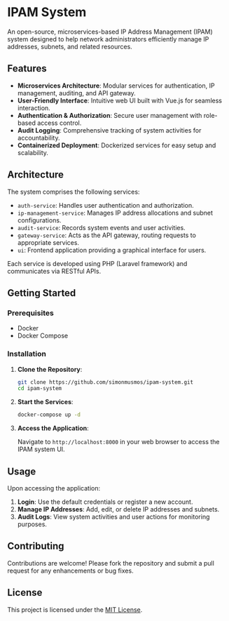 # IPAM System

An open-source, microservices-based IP Address Management (IPAM) system designed to help network administrators efficiently manage IP addresses, subnets, and related resources.

## Features

- **Microservices Architecture**: Modular services for authentication, IP management, auditing, and API gateway.
- **User-Friendly Interface**: Intuitive web UI built with Vue.js for seamless interaction.
- **Authentication & Authorization**: Secure user management with role-based access control.
- **Audit Logging**: Comprehensive tracking of system activities for accountability.
- **Containerized Deployment**: Dockerized services for easy setup and scalability.

## Architecture

The system comprises the following services:

- `auth-service`: Handles user authentication and authorization.
- `ip-management-service`: Manages IP address allocations and subnet configurations.
- `audit-service`: Records system events and user activities.
- `gateway-service`: Acts as the API gateway, routing requests to appropriate services.
- `ui`: Frontend application providing a graphical interface for users.

Each service is developed using PHP (Laravel framework) and communicates via RESTful APIs.

## Getting Started

### Prerequisites

- Docker
- Docker Compose

### Installation

1. **Clone the Repository**:

   ```bash
   git clone https://github.com/simonmusmos/ipam-system.git
   cd ipam-system

2. **Start the Services**:

   ```bash
   docker-compose up -d

3. **Access the Application**:

   Navigate to `http://localhost:8000` in your web browser to access the IPAM system UI.

## Usage

Upon accessing the application:

1. **Login**: Use the default credentials or register a new account.
2. **Manage IP Addresses**: Add, edit, or delete IP addresses and subnets.
3. **Audit Logs**: View system activities and user actions for monitoring purposes.

## Contributing

Contributions are welcome! Please fork the repository and submit a pull request for any enhancements or bug fixes.

## License

This project is licensed under the [MIT License](LICENSE).
